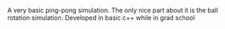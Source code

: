 A very basic ping-pong simulation. The only nice part about it is the ball rotation simulation.
Developed in basic c++ while in grad school

